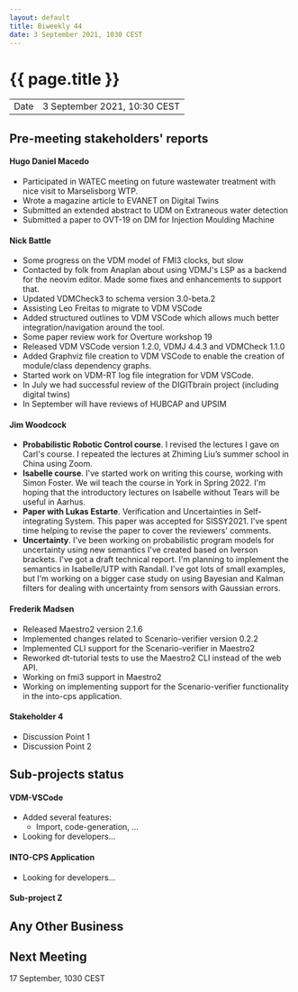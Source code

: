 ```yaml
---
layout: default
title: Biweekly 44
date: 3 September 2021, 1030 CEST
---
```


<script src="https://code.jquery.com/jquery-1.11.1.min.js">
</script>
<script src="/javascripts/edit.js"></script>
<script>setEditButonNm();</script>

# {{ page.title }}

|||
|---|---|
| Date | 3 September 2021, 10:30 CEST |


## Pre-meeting stakeholders' reports

<!-- Please keep in mind that the minutes are publicly available.-->


#### Hugo Daniel Macedo
* Participated in WATEC meeting on future wastewater treatment with nice visit to Marselisborg WTP.
* Wrote a magazine article to EVANET on Digital Twins
* Submitted an extended abstract to UDM on Extraneous water detection
* Submitted a paper to OVT-19 on DM for Injection Moulding Machine

#### Nick Battle
* Some progress on the VDM model of FMI3 clocks, but slow
* Contacted by folk from Anaplan about using VDMJ's LSP as a backend for the neovim editor. Made some fixes and enhancements to support that.
* Updated VDMCheck3 to schema version 3.0-beta.2
* Assisting Leo Freitas to migrate to VDM VSCode
* Added structured outlines to VDM VSCode which allows much better integration/navigation around the tool.
* Some paper review work for Overture workshop 19
* Released VDM VSCode version 1.2.0, VDMJ 4.4.3 and VDMCheck 1.1.0
* Added Graphviz file creation to VDM VSCode to enable the creation of module/class dependency graphs.
* Started work on VDM-RT log file integration for VDM VSCode.
* In July we had successful review of the DIGITbrain project (including digital twins)
* In September will have reviews of HUBCAP and UPSIM

#### Jim Woodcock
* **Probabilistic Robotic Control course**. I revised the lectures I gave on Carl's course. I repeated the lectures at Zhiming Liu’s summer school in China using Zoom.
* **Isabelle course**. I've started work on writing this course, working with Simon Foster. We wil teach the course in York in Spring 2022. I'm hoping that the introductory lectures on Isabelle without Tears will be useful in Aarhus.
* **Paper with Lukas Estarte**. Verification and Uncertainties in Self-integrating System. This paper was accepted for SISSY2021. I've spent time helping to revise the paper to cover the reviewers' comments.
* **Uncertainty**. I've been working on probabilistic program models for uncertainty using new semantics I've created based on Iverson brackets. I've got a draft technical report. I'm planning to implement the semantics in Isabelle/UTP with Randall. I've got lots of small examples, but I'm working on a bigger case study on using Bayesian and Kalman filters for dealing with uncertainty from sensors with Gaussian errors.

#### Frederik Madsen
* Released Maestro2 version 2.1.6
* Implemented changes related to Scenario-verifier version 0.2.2
* Implemented CLI support for the Scenario-verifier in Maestro2
* Reworked dt-tutorial tests to use the Maestro2 CLI instead of the web API.
* Working on fmi3 support in Maestro2
* Working on implementing support for the Scenario-verifier functionality in the into-cps application.

#### Stakeholder 4
* Discussion Point 1
* Discussion Point 2

## Sub-projects status


#### VDM-VSCode
* Added several features:
  * Import, code-generation, ...
* Looking for developers...

#### INTO-CPS Application
* Looking for developers...

#### Sub-project Z

##  Any Other Business

Next Meeting
------------

17 September, 1030 CEST

<div id="edit_page_div"></div>
